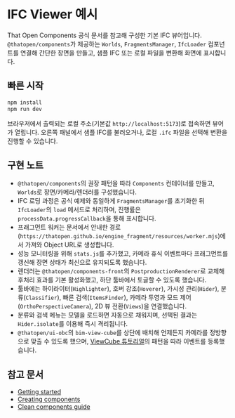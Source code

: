# IFC Viewer 예시

That Open Components 공식 문서를 참고해 구성한 기본 IFC 뷰어입니다. `@thatopen/components`가 제공하는 `Worlds`, `FragmentsManager`, `IfcLoader` 컴포넌트를 연결해 간단한 장면을 만들고, 샘플 IFC 또는 로컬 파일을 변환해 화면에 표시합니다.

## 빠른 시작

```bash
npm install
npm run dev
```

브라우저에서 출력되는 로컬 주소(기본값 `http://localhost:5173`)로 접속하면 뷰어가 열립니다. 오른쪽 패널에서 샘플 IFC를 불러오거나, 로컬 `.ifc` 파일을 선택해 변환을 진행할 수 있습니다.

## 구현 노트

- `@thatopen/components`의 권장 패턴을 따라 `Components` 컨테이너를 만들고, `Worlds`로 장면/카메라/렌더러를 구성했습니다.
- IFC 로딩 과정은 공식 예제와 동일하게 `FragmentsManager`를 초기화한 뒤 `IfcLoader`의 `load` 메서드로 처리하며, 진행률은 `processData.progressCallback`을 통해 표시합니다.
- 프래그먼트 워커는 문서에서 안내한 경로(`https://thatopen.github.io/engine_fragment/resources/worker.mjs`)에서 가져와 Object URL로 생성합니다.
- 성능 모니터링을 위해 `stats.js`를 추가했고, 카메라 휴식 이벤트마다 프래그먼트를 갱신해 장면 상태가 최신으로 유지되도록 했습니다.
- 렌더러는 `@thatopen/components-front`의 `PostproductionRenderer`로 교체해 후처리 효과를 기본 활성화했고, 하단 툴바에서 토글할 수 있도록 했습니다.
- 툴바에는 하이라이터(`Highlighter`), 호버 강조(`Hoverer`), 가시성 관리(`Hider`), 분류(`Classifier`), 빠른 검색(`ItemsFinder`), 카메라 투영과 모드 제어(`OrthoPerspectiveCamera`), 2D 뷰 전환(`Views`)을 연결했습니다.
- 분류와 검색 메뉴는 모델을 로드하면 자동으로 채워지며, 선택된 결과는 `Hider.isolate`를 이용해 즉시 격리됩니다.
- `@thatopen/ui-obc`의 `bim-view-cube`를 상단에 배치해 언제든지 카메라를 정방향으로 맞출 수 있도록 했으며, [ViewCube 튜토리얼](https://docs.thatopen.com/Tutorials/UserInterface/OBC/ViewCube)의 패턴을 따라 이벤트를 등록했습니다.

## 참고 문서

- [Getting started](https://docs.thatopen.com/components/getting-started)
- [Creating components](https://docs.thatopen.com/components/creating-components)
- [Clean components guide](https://docs.thatopen.com/components/clean-components-guide)
